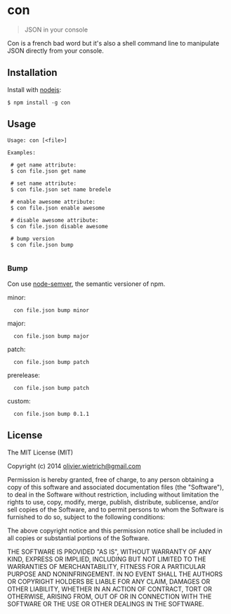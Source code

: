 # con

  > JSON in your console

 Con is a french bad word but it's also a shell command line to manipulate JSON directly from your console. 


## Installation

 Install with [nodejs](http://nodejs.org):

    $ npm install -g con

## Usage

 ```
Usage: con [<file>]

Examples:

  # get name attribute:
  $ con file.json get name

  # set name attribute:
  $ con file.json set name bredele

  # enable awesome attribute:
  $ con file.json enable awesome

  # disable awesome attribute:
  $ con file.json disable awesome

  # bump version
  $ con file.json bump
  
```

### Bump

 Con use [node-semver](https://github.com/isaacs/node-semver), the semantic versioner of npm.

minor:
```
  con file.json bump minor
```

major:
```
  con file.json bump major
```

patch:
```
  con file.json bump patch
```

prerelease:
```
  con file.json bump patch
```

custom:
```
  con file.json bump 0.1.1
```

## License

  The MIT License (MIT)

  Copyright (c) 2014 <olivier.wietrich@gmail.com>

  Permission is hereby granted, free of charge, to any person obtaining a copy
  of this software and associated documentation files (the "Software"), to deal
  in the Software without restriction, including without limitation the rights
  to use, copy, modify, merge, publish, distribute, sublicense, and/or sell
  copies of the Software, and to permit persons to whom the Software is
  furnished to do so, subject to the following conditions:

  The above copyright notice and this permission notice shall be included in
  all copies or substantial portions of the Software.

  THE SOFTWARE IS PROVIDED "AS IS", WITHOUT WARRANTY OF ANY KIND, EXPRESS OR
  IMPLIED, INCLUDING BUT NOT LIMITED TO THE WARRANTIES OF MERCHANTABILITY,
  FITNESS FOR A PARTICULAR PURPOSE AND NONINFRINGEMENT. IN NO EVENT SHALL THE
  AUTHORS OR COPYRIGHT HOLDERS BE LIABLE FOR ANY CLAIM, DAMAGES OR OTHER
  LIABILITY, WHETHER IN AN ACTION OF CONTRACT, TORT OR OTHERWISE, ARISING FROM,
  OUT OF OR IN CONNECTION WITH THE SOFTWARE OR THE USE OR OTHER DEALINGS IN
  THE SOFTWARE.